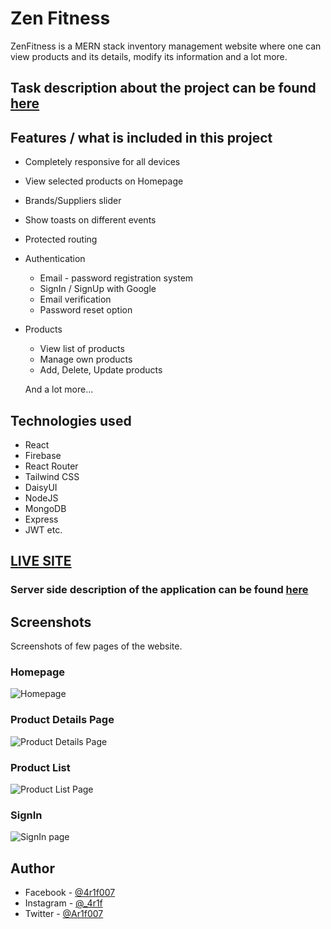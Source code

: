 # Zen Fitness

ZenFitness is a MERN stack inventory management website where one can view products and its details, modify its information and a lot more.

## Task description about the project can be found [here](https://github.com/ProgrammingHeroWC4/warehouse-management-client-side-Ar1f007/blob/main/task_description.md)

## Features / what is included in this project

- Completely responsive for all devices
- View selected products on Homepage
- Brands/Suppliers slider
- Show toasts on different events
- Protected routing
- Authentication

  - Email - password registration system
  - SignIn / SignUp with Google
  - Email verification
  - Password reset option

- Products

  - View list of products
  - Manage own products
  - Add, Delete, Update products

  And a lot more...

## Technologies used

- React
- Firebase
- React Router
- Tailwind CSS
- DaisyUI
- NodeJS
- MongoDB
- Express
- JWT etc.

## [LIVE SITE](https://zenfitness-46154.web.app/)

### Server side description of the application can be found [here](https://github.com/ProgrammingHeroWC4/warehouse-management-server-side-Ar1f007#zen-fitness)

## Screenshots

Screenshots of few pages of the website.

### Homepage

![Homepage](https://i.ibb.co/DL503fX/homepage.png)

### Product Details Page

![Product Details Page](https://i.ibb.co/bBScBB6/details.png)

### Product List

![Product List Page](https://i.ibb.co/hZ2MGt7/products.png)

### SignIn

![SignIn page](https://i.ibb.co/nRKdxkP/signin.png)

## Author

- Facebook - [@4r1f007](https://www.facebook.com/4r1f007/)
- Instagram - [@\_4r1f](https://www.instagram.com/_4r1f)
- Twitter - [@Ar1f007](https://twitter.com/Ariif_007)
